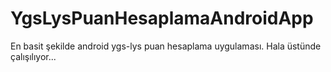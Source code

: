 # YgsLysPuanHesaplamaAndroidApp

En basit şekilde android ygs-lys puan hesaplama uygulaması.
Hala üstünde çalışılıyor...
